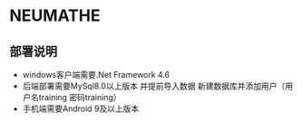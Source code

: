# NEUMATHE
## 部署说明
- windows客户端需要.Net Framework 4.6
- 后端部署需要MySql8.0以上版本 并提前导入数据 新建数据库并添加用户（用户名training 密码training）
- 手机端需要Android 9及以上版本
